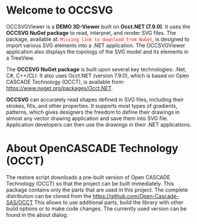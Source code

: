 # Welcome to OCCSVG

OCCSVGViewer is a <b>DEMO 3D-Viewer</b> built on <b>Occt.NET (7.9.0)</b>. It uses the <b>OCCSVG NuGet package</b> to read, interpret, and render SVG files. 
The package, available at: <code style="color : red">Missing link to download from NuGet</code>, is designed to import various SVG elements into a .NET application. 
The OCCSVGViewer application also displays the topology of the SVG model and its elements in a TreeView.

The <b>OCCSVG NuGet package</b> is built upon several key technologies: .Net, C#, C++/CLI. It also uses Occt.NET (version 7.9.0), which is based on Open CASCADE Technology (OCCT), is available from: https://www.nuget.org/packages/Occt.NET.

<b>OCCSVG</b> can accurately read shapes defined in SVG files, including their strokes, fills, and other properties. 
It supports most types of gradients, patterns, which gives designers the freedom to define their drawings in almost any vector drawing application and save them into SVG file. 
Application developers can then use the drawings in their .NET applications. 

# About OpenCASCADE Technology (OCCT)
The restore script downloads a pre-built version of Open CASCADE Technology (OCCT) so that the project can be built immediately. 
This package contains only the parts that are used in this project. The complete distribution can be cloned from the
https://github.com/Open-Cascade-SAS/OCCT
This allows to use additional parts, build the library with other build options or to make code changes. The currently used version can be found in the about dialog.
